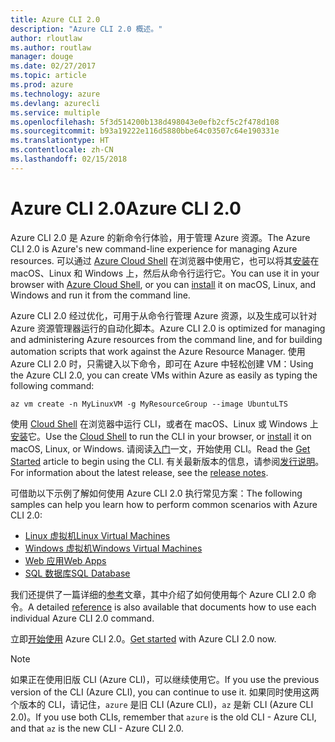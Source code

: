 ```yaml
---
title: Azure CLI 2.0
description: "Azure CLI 2.0 概述。"
author: rloutlaw
ms.author: routlaw
manager: douge
ms.date: 02/27/2017
ms.topic: article
ms.prod: azure
ms.technology: azure
ms.devlang: azurecli
ms.service: multiple
ms.openlocfilehash: 5f3d514200b138d498043e0efb2cf5c2f478d108
ms.sourcegitcommit: b93a19222e116d5880bbe64c03507c64e190331e
ms.translationtype: HT
ms.contentlocale: zh-CN
ms.lasthandoff: 02/15/2018
---
```

# <a name="azure-cli-20"></a><span data-ttu-id="6d76d-103">Azure CLI 2.0</span><span class="sxs-lookup"><span data-stu-id="6d76d-103">Azure CLI 2.0</span></span>

<span data-ttu-id="6d76d-104">Azure CLI 2.0 是 Azure 的新命令行体验，用于管理 Azure 资源。</span><span class="sxs-lookup"><span data-stu-id="6d76d-104">The Azure CLI 2.0 is Azure's new command-line experience for managing Azure resources.</span></span>
<span data-ttu-id="6d76d-105">可以通过 [Azure Cloud Shell](/azure/cloud-shell/overview) 在浏览器中使用它，也可以将其[安装](install-azure-cli.md)在 macOS、Linux 和 Windows 上，然后从命令行运行它。</span><span class="sxs-lookup"><span data-stu-id="6d76d-105">You can use it in your browser with [Azure Cloud Shell](/azure/cloud-shell/overview), or you can [install](install-azure-cli.md) it on macOS, Linux, and Windows and run it from the command line.</span></span>

<span data-ttu-id="6d76d-106">Azure CLI 2.0 经过优化，可用于从命令行管理 Azure 资源，以及生成可以针对 Azure 资源管理器运行的自动化脚本。</span><span class="sxs-lookup"><span data-stu-id="6d76d-106">Azure CLI 2.0 is optimized for managing and administering Azure resources from the command line, and for building automation scripts that work against the Azure Resource Manager.</span></span> <span data-ttu-id="6d76d-107">使用 Azure CLI 2.0 时，只需键入以下命令，即可在 Azure 中轻松创建 VM：</span><span class="sxs-lookup"><span data-stu-id="6d76d-107">Using the Azure CLI 2.0, you can create VMs within Azure as easily as typing the following command:</span></span>

```azurecli-interactive
az vm create -n MyLinuxVM -g MyResourceGroup --image UbuntuLTS
```

<span data-ttu-id="6d76d-108">使用 [Cloud Shell](/azure/cloud-shell/overview) 在浏览器中运行 CLI，或者在 macOS、Linux 或 Windows 上[安装](install-azure-cli.md)它。</span><span class="sxs-lookup"><span data-stu-id="6d76d-108">Use the [Cloud Shell](/azure/cloud-shell/overview) to run the CLI in your browser, or [install](install-azure-cli.md) it on macOS, Linux, or Windows.</span></span>
<span data-ttu-id="6d76d-109">请阅读[入门](get-started-with-azure-cli.md)一文，开始使用 CLI。</span><span class="sxs-lookup"><span data-stu-id="6d76d-109">Read the [Get Started](get-started-with-azure-cli.md) article to begin using the CLI.</span></span>
<span data-ttu-id="6d76d-110">有关最新版本的信息，请参阅[发行说明](release-notes-azure-cli.md)。</span><span class="sxs-lookup"><span data-stu-id="6d76d-110">For information about the latest release, see the [release notes](release-notes-azure-cli.md).</span></span>

<span data-ttu-id="6d76d-111">可借助以下示例了解如何使用 Azure CLI 2.0 执行常见方案：</span><span class="sxs-lookup"><span data-stu-id="6d76d-111">The following samples can help you learn how to perform common scenarios with Azure CLI 2.0:</span></span>
- [<span data-ttu-id="6d76d-112">Linux 虚拟机</span><span class="sxs-lookup"><span data-stu-id="6d76d-112">Linux Virtual Machines</span></span>](/azure/virtual-machines/virtual-machines-linux-cli-samples?toc=%2fcli%2fazure%2ftoc.json&bc=%2fcli%2fazure%2fbreadcrumb%2ftoc.json)
- [<span data-ttu-id="6d76d-113">Windows 虚拟机</span><span class="sxs-lookup"><span data-stu-id="6d76d-113">Windows Virtual Machines</span></span>](/azure/virtual-machines/virtual-machines-windows-cli-samples?toc=%2fcli%2fazure%2ftoc.json&bc=%2fcli%2fazure%2fbreadcrumb%2ftoc.json)
- [<span data-ttu-id="6d76d-114">Web 应用</span><span class="sxs-lookup"><span data-stu-id="6d76d-114">Web Apps</span></span>](/azure/app-service-web/app-service-cli-samples?toc=%2fcli%2fazure%2ftoc.json&bc=%2fcli%2fazure%2fbreadcrumb%2ftoc.json)
- [<span data-ttu-id="6d76d-115">SQL 数据库</span><span class="sxs-lookup"><span data-stu-id="6d76d-115">SQL Database</span></span>](/azure/sql-database/sql-database-cli-samples?toc=%2fcli%2fazure%2ftoc.json&bc=%2fcli%2fazure%2fbreadcrumb%2ftoc.json)

<span data-ttu-id="6d76d-116">我们还提供了一篇详细的[参考](/cli/azure/)文章，其中介绍了如何使用每个 Azure CLI 2.0 命令。</span><span class="sxs-lookup"><span data-stu-id="6d76d-116">A detailed [reference](/cli/azure/) is also available that documents how to use each individual Azure CLI 2.0 command.</span></span>

<span data-ttu-id="6d76d-117">立即[开始使用](get-started-with-azure-cli.md) Azure CLI 2.0。</span><span class="sxs-lookup"><span data-stu-id="6d76d-117">[Get started](get-started-with-azure-cli.md) with Azure CLI 2.0 now.</span></span>


> [!NOTE]
> <span data-ttu-id="6d76d-118">如果正在使用旧版 CLI (Azure CLI)，可以继续使用它。</span><span class="sxs-lookup"><span data-stu-id="6d76d-118">If you use the previous version of the CLI (Azure CLI), you can continue to use it.</span></span>
> <span data-ttu-id="6d76d-119">如果同时使用这两个版本的 CLI，请记住，`azure` 是旧 CLI (Azure CLI)，`az` 是新 CLI (Azure CLI 2.0)。</span><span class="sxs-lookup"><span data-stu-id="6d76d-119">If you use both CLIs, remember that `azure` is the old CLI - Azure CLI, and that `az` is the new CLI - Azure CLI 2.0.</span></span>
